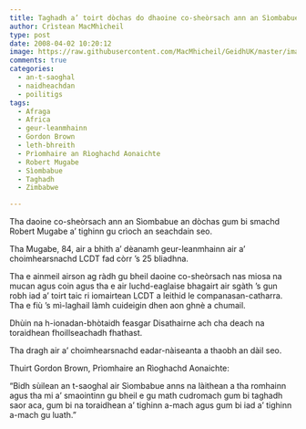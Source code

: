 ```yaml
---
title: Taghadh a’ toirt dòchas do dhaoine co-sheòrsach ann an Sìombabue
author: Crìstean MacMhìcheil
type: post
date: 2008-04-02 10:20:12
image: https://raw.githubusercontent.com/MacMhicheil/GeidhUK/master/images/2008-04-02-taghadh-a-toirt-dochas-do-dhaoine-co-sheorsach-ann-an-siombabue.jpg
comments: true
categories:
  - an-t-saoghal
  - naidheachdan
  - poilitigs
tags:
  - Afraga
  - Africa
  - geur-leanmhainn
  - Gordon Brown
  - leth-bhreith
  - Prìomhaire an Rìoghachd Aonaichte
  - Robert Mugabe
  - Sìombabue
  - Taghadh
  - Zimbabwe

---
```

Tha daoine co-sheòrsach ann an Sìombabue an dòchas gum bi smachd Robert Mugabe a’ tighinn gu crìoch an seachdain seo.

<!--more-->

Tha Mugabe, 84, air a bhith a’ dèanamh geur-leanmhainn air a’ choimhearsnachd LCDT fad còrr ’s 25 bliadhna.

Tha e ainmeil airson ag ràdh gu bheil daoine co-sheòrsach nas miosa na mucan agus coin agus tha e air luchd-eaglaise bhagairt air sgàth ’s gun robh iad a’ toirt taic ri iomairtean LCDT a leithid le companasan-catharra. Tha e fiù ’s mì-laghail làmh cuideigin dhen aon ghnè a chumail.

Dhùin na h-ionadan-bhòtaidh feasgar Disathairne ach cha deach na toraidhean fhoillseachadh fhathast.

Tha dragh air a’ choimhearsnachd eadar-nàiseanta a thaobh an dàil seo.

Thuirt Gordon Brown, Prìomhaire an Rìoghachd Aonaichte:

“Bidh sùilean an t-saoghal air Sìombabue anns na làithean a tha romhainn agus tha mi a’ smaointinn gu bheil e gu math cudromach gum bi taghadh saor aca, gum bi na toraidhean a’ tighinn a-mach agus gum bi iad a’ tighinn a-mach gu luath.”
